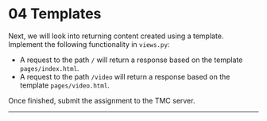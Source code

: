 
# 04 Templates

<p>Next, we will look into returning content created using a template. Implement
the following functionality in <code class="language-text">views.py</code>:</p><ul>
<li>A request to the path <code class="language-text">/</code> will return a response based on the template <code class="language-text">pages/index.html</code>.</li>
<li>A request to the path <code class="language-text">/video</code> will return a response based on the template <code class="language-text">pages/video.html</code>.</li>
</ul><p>Once finished, submit the assignment to the TMC server.</p>

---

